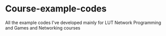 Course-example-codes
====================

All the example codes I've developed mainly for LUT Network Programming and Games and Networking courses
